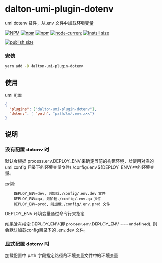 # dalton-umi-plugin-dotenv
umi dotenv 插件，从.env 文件中加载环境变量

[![NPM](https://img.shields.io/npm/l/dalton-umi-plugin-dotenv)](https://github.com/joe-peak/dalton-umi-plugin-dotenv)
[![npm](https://img.shields.io/npm/v/dalton-umi-plugin-dotenv)](https://github.com/joe-peak/dalton-umi-plugin-dotenv)
[![npm](https://img.shields.io/npm/dm/dalton-umi-plugin-dotenv?color=%23EC407A)](https://www.npmjs.com/package/dalton-umi-plugin-dotenv)
[![node-current](https://img.shields.io/node/v/dalton-umi-plugin-dotenv?color=red&label=node)](https://github.com/joe-peak/dalton-umi-plugin-dotenv)
[![Install size](https://badgen.net/packagephobia/install/dalton-umi-plugin-dotenv)](https://github.com/joe-peak/dalton-umi-plugin-dotenv)

[![publish size](https://badgen.net/packagephobia/publish/dalton-umi-plugin-dotenv)](https://github.com/joe-peak/dalton-umi-plugin-dotenv)
### 安装

```bash
yarn add -D dalton-umi-plugin-dotenv
```

## 使用
umi 配置
```json
{
  "plugins": ["dalton-umi-plugin-dotenv"],
  "dotenv": { "path": "path/to/.env.xxx"}
}
```
## 说明

### 没有配置 dotenv 时

默认会根据 process.env.DEPLOY_ENV 来确定当前的构建环境，以使用对应的 umi config 目录下的环境变量文件(./config/.env.${DEPLOY_ENV})中的环境变量。

示例:
```
    DEPLOY_ENV=dev, 则加载./config/.env.dev 文件
    DEPLOY_ENV=qa, 则加载./config/.env.qa 文件
    DEPLOY_ENV=prod, 则加载./config/.env.prod 文件
```
DEPLOY_ENV 环境变量通过命令行来指定

如果没有指定 DEPLOY_ENV(即 process.env.DEPLOY_ENV ===undefined), 则会默认加载config目录下的 .env.dev 文件。

### 显式配置 dotenv 时

加载配置中 path 字段指定路径的环境变量文件中的环境变量